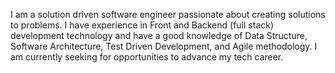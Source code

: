 

<!--
**Tochukwu1159/Tochukwu1159** is a ✨ _special_ ✨ repository because its `README.md` (this file) appears on your GitHub profile.

Here are some ideas to get you started:

- 🔭 I’m currently working on ...
- 🌱 I’m currently learning ...
- 👯 I’m looking to collaborate on ...
- 🤔 I’m looking for help with ...
- 💬 Ask me about ...
- 📫 How to reach me: ...
- 😄 Pronouns: ...
- ⚡ Fun fact: ...
-->

I am a solution driven software engineer passionate about creating solutions to problems. I have experience in Front and Backend (full stack) development technology and have a good knowledge of Data Structure, Software Architecture, Test Driven Development, and Agile methodology. I am currently seeking for opportunities to advance my tech career.
